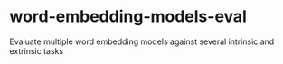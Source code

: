 # word-embedding-models-eval
Evaluate multiple word embedding models against several intrinsic and extrinsic tasks
